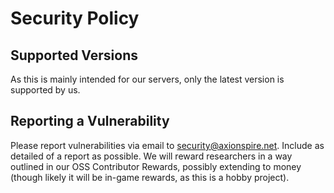 # Security Policy

## Supported Versions

As this is mainly intended for our servers, only the latest version is supported by us.

## Reporting a Vulnerability

Please report vulnerabilities via email to [security@axionspire.net](mailto:security@axionspire.net).
Include as detailed of a report as possible.
We will reward researchers in a way outlined in our OSS Contributor Rewards, possibly extending to money (though likely it will be in-game rewards, as this is a hobby project).
